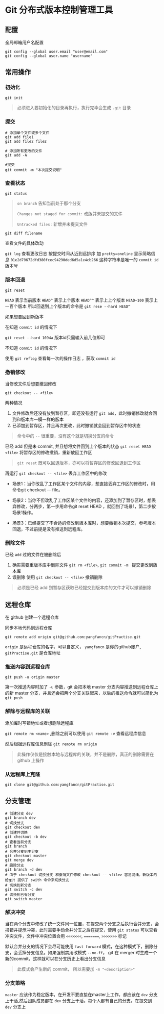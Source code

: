 # Git 分布式版本控制管理工具

## 配置
全局邮箱用户名配置
```linux
git config --global user.email "user@email.com"
git config --global user.name "username"
```

## 常用操作

### 初始化
```linux
git init
```
> 必须进入要初始化的目录再执行，执行完毕会生成  `.git` 目录

### 提交
```linux
# 添加单个文件或多个文件
git add file1
git add file2 file2

# 添加所有更改的文件
git add -A

#提交
git commit -m "本次提交说明"
```

### 查看状态
`git status`
> `on branch` 告知当前处于那个分支
> 
> `Changes not staged for commit:` 改版并未提交的文件
> 
> `Untracked files:` 新增并未提交文件

`git diff filename`

查看文件的具体改动

`git log`
查看更改日志 按提交时间从近到远排序
加 `pretty=oneline` 显示简略信息
`01e2d70672dfd380fcec94290ded6d5a1e4cb266` 这种字符串是唯一的 `commit id` 版本号

### 版本回退
`git reset` 

`HEAD` 表示当前版本
`HEAD^` 表示上个版本
`HEAD^^` 表示上上个版本
`HEAD~100` 表示上一百个版本
所以回退到上个版本的命令是
`git rese --hard HEAD^`

如果想要回到新版本

在知道 `commit id` 的情况下

`git reset --hard 1094a` 版本id只需输入前几位即可

不知道 `commit id` 的情况下

使用 `git reflog` 查看每一次的操作日志 ，获取 `commit id`

### 撤销修改
当修改文件后想要撤回修改

`git checkout -- <file>`

两种情况

1. 文件修改后还没有放到暂存区，即还没有运行 `git add`，此时撤销修改就会回到和版本库一模一样的版本
2. 已添加到暂存区，并且再次更改，此时撤销就会回到暂存区中的状态

> 命令中的 `--` 很重要，没有这个就是切换分支的命令

已经 add 但是未 commit, 并且想将文件回到上个版本的状态
`git reset HEAD <file>` 将暂存区的修改撤销，重新放回工作区
> `git reset` 既可以回退版本，亦可以将暂存区的修改回退到工作区

再运行 `git checkout -- <file>` 丢弃工作区中的修改

* 场景1：当你改乱了工作区某个文件的内容，想直接丢弃工作区的修改时，用命令git checkout -- file。

* 场景2：当你不但改乱了工作区某个文件的内容，还添加到了暂存区时，想丢弃修改，分两步，第一步用命令git reset HEAD <file>，就回到了场景1，第二步按场景1操作。

* 场景3：已经提交了不合适的修改到版本库时，想要撤销本次提交，参考版本回退，不过前提是没有推送到远程库。

### 删除文件
已经 `add` 过的文件在被删除后
1. 确实需要重版本库中删除文件 `git rm <file>`, `git commit -m ` 提交更改到版本库
2. 误删除 使用 `git checkout -- <file>` 撤销删除

> 必须是已经 add 到暂存区获取已经提交到版本库的文件才可以撤销删除


## 远程仓库
在 github 创建一个远程仓库

同步本地代码到远程仓库

`git remote add origin git@github.com:yangfancn/gitPractise.git`

`origin` 是远程仓库的名字，可以自定义， `yangfancn` 是你的github账户, `gitPractise.git` 是仓库地址

### 推送内容到远程仓库
`git push -u origin master`

第一次推送内容时加了 `-u` 参数，git 会把本地 master 分支内容推送到远程仓库上的新 master 分支，并且还会把两个分支关联起来，以后的推送命令就可以简化为 `git push`

### 解除与远程库的关联
添加库时写错地址或者想删除远程库

`git remote rm <name>` ,删除之前可以使用 `git remote -v` 查看远程库信息
 
 然后根据远程库信息删除 `git remote rm origin`

 > 此操作仅仅是接触本地与远程库的关联，并不是删除，真正的删除需要在 github 上操作

 ### 从远程库上克隆
 `git clone git@github.com:yangfancn/gitPractise.git`


 ## 分支管理
 
 ``` shell
# 创建分支 dev
git branch dev
# 切换分支
git checkout dev
# 创建并切换
git checkout -b dev
# 查看当前分支
git branch
# 合并分支到主分支
git checkout master
git merge dev
# 删除分支
git branch -d dev
# 由于 checkout 切换分支 和撤销文件修改 checkout -- <file> 容易混淆，新版本的给git 提供了 swith 命令来切换分支
# 切换到新分支
git switch -c dev
# 切换到已有分支
git switch master
```

### 解决冲突
当在两个分支中修改了统一文件同一位置，在提交两个分支之后执行合并分支，会报错并提示冲突，此时需要手动合并分支之后在提交，使用  `git status` 可以查看冲突文件，文件中冲突位置会用 `<<<<<<<`, `=======`, `>>>>>>>` 标记


默认合并分支的情况下会尽可能使用 `fast forward` 模式，在这种模式下，删除分支，会丢掉分支信息。如果强制禁用改模式 `--no-ff`， git 在 merger 时生成一个新的commit，这样就可以在分支历史上看出分支信息
> 此模式会产生新的 commit， 所以需要加 `-m "<description>"`

### 分支策略
`master` 应该作为稳定版本，在开发不要直接在master上工作，都应该在 `dev` 分支上干活,然后团队成员都在 `dev` 分支上干活，每个人都有自己的分支，在提交到 `dev` 分支上